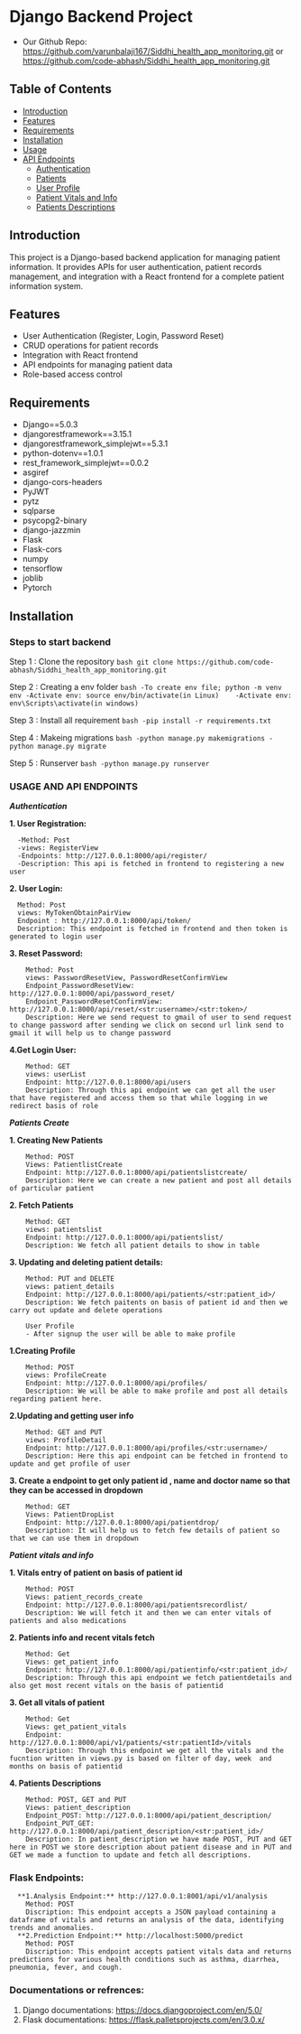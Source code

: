 # Django Backend Project

- Our Github Repo: https://github.com/varunbalaji167/Siddhi_health_app_monitoring.git or https://github.com/code-abhash/Siddhi_health_app_monitoring.git

## Table of Contents
- [Introduction](#introduction)
- [Features](#features)
- [Requirements](#requirements)
- [Installation](#installation)
- [Usage](#usage)
- [API Endpoints](#api-endpoints)
  - [Authentication](#authentication)
  - [Patients](#patients)
  - [User Profile](#user-profile)
  - [Patient Vitals and Info](#patient-vitals-and-info)
  - [Patients Descriptions](#patients-descriptions)

## Introduction
This project is a Django-based backend application for managing patient information. It provides APIs for user authentication, patient records management, and integration with a React frontend for a complete patient information system.

## Features
- User Authentication (Register, Login, Password Reset)
- CRUD operations for patient records
- Integration with React frontend
- API endpoints for managing patient data
- Role-based access control

## Requirements
- Django==5.0.3
- djangorestframework==3.15.1
- djangorestframework_simplejwt==5.3.1
- python-dotenv==1.0.1
- rest_framework_simplejwt==0.0.2
- asgiref
- django-cors-headers
- PyJWT
- pytz
- sqlparse
- psycopg2-binary
- django-jazzmin
- Flask
- Flask-cors
- numpy
- tensorflow
- joblib
- Pytorch

## Installation


### Steps to start backend

Step 1 : Clone the repository
      ```bash
      git clone https://github.com/code-abhash/Siddhi_health_app_monitoring.git
      ```

Step 2 : Creating a env folder 
    ```bash
    -To create env file; python -m venv env
    -Activate env: source env/bin/activate(in Linux)   
    -Activate env: env\Scripts\activate(in windows)
    ```

Step 3 : Install all requirement
    ```bash
    -pip install -r requirements.txt
    ```

Step 4 : Makeing migrations
    ```bash
    -python manage.py makemigrations
    -python manage.py migrate
    ```

Step 5 : Runserver
    ```bash
    -python manage.py runserver
    ```


### USAGE AND API ENDPOINTS
 
***Authentication***


**1. User Registration:**

      -Method: Post
      -views: RegisterView
      -Endpoints: http://127.0.0.1:8000/api/register/
      -Description: This api is fetched in frontend to registering a new user 
        
**2. User Login:**

      Method: Post
      views: MyTokenObtainPairView
      Endpoint : http://127.0.0.1:8000/api/token/
      Description: This endpoint is fetched in frontend and then token is generated to login user


**3. Reset Password:**

        Method: Post
        views: PasswordResetView, PasswordResetConfirmView
        Endpoint_PasswordResetView: http://127.0.0.1:8000/api/password_reset/
        Endpoint_PasswordResetConfirmView: http://127.0.0.1:8000/api/reset/<str:username>/<str:token>/
        Description: Here we send request to gmail of user to send request to change password after sending we click on second url link send to gmail it will help us to change password

**4.Get Login User:**

        Method: GET
        views: userList
        Endpoint: http://127.0.0.1:8000/api/users
        Description: Through this api endpoint we can get all the user that have registered and access them so that while logging in we redirect basis of role

***Patients Create***


**1. Creating New Patients**

        Method: POST
        Views: PatientlistCreate
        Endpoint: http://127.0.0.1:8000/api/patientslistcreate/
        Description: Here we can create a new patient and post all details of particular patient


**2. Fetch Patients**

        Method: GET
        views: patientslist
        Endpoint: http://127.0.0.1:8000/api/patientslist/
        Description: We fetch all patient details to show in table

**3. Updating and deleting patient details:**

        Method: PUT and DELETE 
        views: patient_details
        Endpoint: http://127.0.0.1:8000/api/patients/<str:patient_id>/
        Description: We fetch paitents on basis of patient id and then we carry out update and delete operations 

        User Profile
        - After signup the user will be able to make profile 

**1.Creating Profile**

        Method: POST
        views: ProfileCreate
        Endpoint: http://127.0.0.1:8000/api/profiles/
        Description: We will be able to make profile and post all details regarding patient here.

**2.Updating and getting user info**

        Method: GET and PUT
        views: ProfileDetail
        Endpoint: http://127.0.0.1:8000/api/profiles/<str:username>/
        Description: Here this api endpoint can be fetched in frontend to update and get profile of user

**3. Create a endpoint to get only patient id , name and doctor name so that they can be accessed in dropdown**

        Method: GET
        Views: PatientDropList
        Endpoint: http://127.0.0.1:8000/api/patientdrop/
        Description: It will help us to fetch few details of patient so that we can use them in dropdown

***Patient vitals and info***

**1. Vitals entry of patient on basis of patient id**

        Method: POST
        Views: patient_records_create
        Endpoint: http://127.0.0.1:8000/api/patientsrecordlist/
        Description: We will fetch it and then we can enter vitals of patients and also medications

**2. Patients info and recent vitals fetch**

        Method: Get
        Views: get_patient_info
        Endpoint: http://127.0.0.1:8000/api/patientinfo/<str:patient_id>/
        Description: Through this api endpoint we fetch patientdetails and also get most recent vitals on the basis of patientid

**3. Get all vitals of patient**

        Method: Get
        Views: get_patient_vitals
        Endpoint: http://127.0.0.1:8000/api/v1/patients/<str:patientId>/vitals
        Description: Through this endpoint we get all the vitals and the fucntion written in views.py is based on filter of day, week  and months on basis of patientid

**4. Patients Descriptions**

        Method: POST, GET and PUT
        Views: patient_description
        Endpoint_POST: http://127.0.0.1:8000/api/patient_description/
        Endpoint_PUT_GET: http://127.0.0.1:8000/api/patient_description/<str:patient_id>/
        Description: In patient_description we have made POST, PUT and GET here in POST we store description about patient disease and in PUT and GET we made a function to update and fetch all descriptions.


### Flask Endpoints:

      **1.Analysis Endpoint:** http://127.0.0.1:8001/api/v1/analysis
        Method: POST
        Discription: This endpoint accepts a JSON payload containing a dataframe of vitals and returns an analysis of the data, identifying trends and anomalies.
      **2.Prediction Endpoint:** http://localhost:5000/predict
        Method: POST
        Discription: This endpoint accepts patient vitals data and returns predictions for various health conditions such as asthma, diarrhea, pneumonia, fever, and cough.

### Documentations or refrences: 

1. Django documentations: https://docs.djangoproject.com/en/5.0/
2. Flask documentations: https://flask.palletsprojects.com/en/3.0.x/
